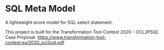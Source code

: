 # SQL Meta Model
A lightweight ecore model for SQL select statement.

This project is built for the Transformation Tool Contest 2020 - OCL2PSQL Case Proposal.
https://www.transformation-tool-contest.eu/2020_ocl2sql.pdf

